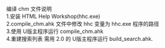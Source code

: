 ﻿编译 chm 文件说明   
1.安装 HTML Help Workshop(hhc.exe)    
2.compile_chm.ahk 文件中修改 hhc 变量为 hhc.exe 程序的路径   
3.使用 U版主程序运行 compile_chm.ahk   
4.重建搜索列表 需用 2.0 的 U版主程序运行 build_search.ahk.   